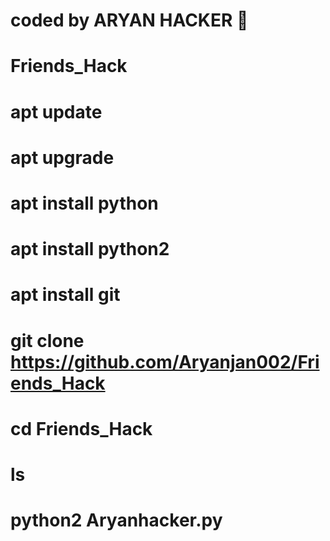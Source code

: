 # coded by ARYAN HACKER 👑 
# Friends_Hack
# apt update 
# apt upgrade 
# apt install python 
# apt install python2 
# apt install git 
# git clone https://github.com/Aryanjan002/Friends_Hack
# cd Friends_Hack
# ls
# python2 Aryanhacker.py
